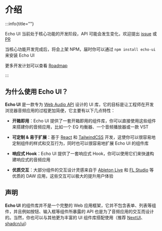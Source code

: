 # 介绍

:::info{title=""}

Echo UI 当前处于核心功能的开发阶段，API 可能会发生变化，欢迎提出 [issue](https://github.com/codeacme17/echo-ui/issues) 或 [PR](https://github.com/codeacme17/echo-ui/pulls)

当核心功能开发完成后，将会上架 NPM，届时你可以通过 `npm install echo-ui` 来安装 Echo UI

更多开发计划可以查看 [Roadmap](https://github.com/codeacme17/echo-ui/blob/main/ROADMAP.md)

:::

## 为什么使用 Echo UI？

**Echo UI** 是一款专为 [Web Audio API](https://developer.mozilla.org/en-US/docs/Web/API/Web_Audio_API) 设计的 UI 库，它的目标是让工程师在开发浏览器音频应用的过程更加简便，它主要有以下几点特性：

- **开箱即用**：Echo UI 提供了一套开箱即用的组件库，你可以直接使用这些组件来搭建你的音频应用，比如一个 EQ 均衡器、一个音频播放器或一款 VST

- **可定制 & 易于扩展**：基于 [React](https://react.dev/) 和 [TailwindCSS](https://tailwindcss.com/) 开发，这使你可以很容易地定制组件的样式和交互行为，同时也可以很容易地扩展 Echo UI 的组件库

- **响应式 Hook**：Echo UI 提供了一套响应式 Hook，你可以使用它们来快速构建响应式的音频应用

- **优质交互**：大部分组件的交互设计灵感来自于 [Ableton Live](https://www.ableton.com/en/live/) 和 [FL Studio](https://www.image-line.com/) 等优质的 DAW 应用，这些交互可以极大的提升用户体验

## 声明

**Echo UI** 的组件库并不是一个完整的 Web 应用框架，它并不包含表单、列表等组件，并且例如按钮、输入框等组件所暴露的 API 也是为了音频应用的交互而设计的。当然，你也可以与其他更为丰富的 UI 组件库搭配使用（推荐 [NextUI](https://nextui.org/docs/guide/introduction)、[shadcn/ui](https://ui.shadcn.com/)）
